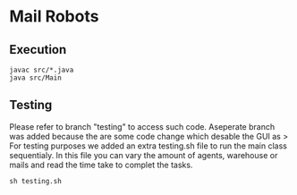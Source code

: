 # Mail Robots
## Execution
```
javac src/*.java
java src/Main
```
## Testing
Please refer to branch "testing" to access such code. Aseperate branch was added because the are some code change which desable the GUI as >
For testing purposes we added an extra testing.sh file to run the main class sequentialy.
In this file you can vary the amount of agents, warehouse or mails and read the time take to complet the tasks.
```
sh testing.sh
```
